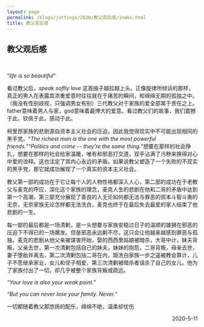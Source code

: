 ```yaml
---
layout: page
permalink: /blogs/jottings/2020/教父观后感/index.html
title: 教父观后感
---
```


## 教父观后感
<br>

“*life is so beautiful*”

看过教父后，*speak softly love* 这首曲子越拉越上头。正像旋律所倾诉的那样，真正的男人在表露其浓重爱意时往往就在于痛苦的瞬间，和绵绵无期的孤独之中。（我没有性别歧视，只强调男女有别）三代教父对于家族的爱全部寓于责任之上。father意味着男人与家，god意味着最博大的爱意。看过教父们的故事，我们震撼于此，钦佩于此，感动于此。

柯里昂家族的悲剧源自资本主义社会的压迫，因此我觉得现实中不可能出现相同的黑手党。“*The richest man is the one with the most powerful friends.”“Politics and crime* -- *they‘re the same thing.*”想要在那样的社会挣扎，想要在那样的社会给家温暖，唯有和邪恶打交道，双手沾满了污秽来换得对心中爱的诠释。这也注定了其内心永远的矛盾。如果说教父塑造了一个失败的不现实的黑手党，那它就成功展现了一个真实的资本主义社会。

教父第一部的成功在于它让每个人的人物性格都深入人心，第二部的成功在于老教父与麦克的呼应，深化这个家族的理念，麦克人生的悲剧在他和二哥的矛盾中达到第一个高潮，第三部充分展现了善良的人无论如何都无法与罪恶的资本斗智斗勇的无奈，无奈家族无论怎样都无法洗白，麦克也终于在最后失去最爱的家人结束了他悲剧的一生。

每一部的最后都是一场清剿，是一头想要与家族安稳过日子的温顺的雄狮在邪恶的压迫下不得已的一场爆发。但是邪恶永远剿不尽，这只会让他越来越感到罪恶与孤独。麦克的悲剧从他父亲被谋害开始，娶的西西里姑娘被暗杀，大哥中计，妹夫背叛，父亲去世，第一次清剿包括自己的妹夫，妹妹的抱怨，二哥背叛，母亲去世，妻子堕胎并离去，第二次清剿包括二哥在内，距洗白家族一步之遥被教会算计，儿子不愿继承家业，女儿和侄子相爱，第三次清剿被暗杀者误杀了自己的女儿。他为了家族付出了一切，却几乎被整个家族背叛或疏远。

*“Your love is also your weak point.”*

*“But you can never lose your family. Never.”*

一切都随着教父那悠扬的配乐，绵绵不绝，温柔却忧伤

<p align="right">2020-5-11</p>